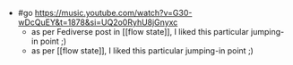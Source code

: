 - #go https://music.youtube.com/watch?v=G30-wDcQuEY&t=1878&si=UQ2o0RyhU8jGnyxc
  - as per Fediverse post in [[flow state]], I liked this particular jumping-in point ;)
  - as per [[flow state]], I liked this particular jumping-in point ;)
